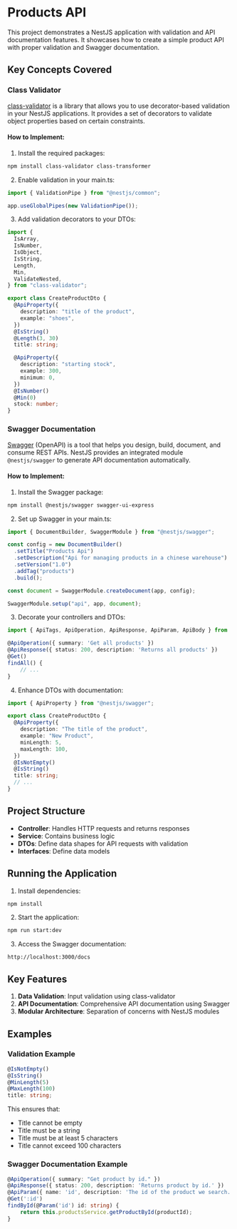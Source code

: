 # Products API

This project demonstrates a NestJS application with validation and API documentation features. It showcases how to create a simple product API with proper validation and Swagger documentation.

## Key Concepts Covered

### Class Validator

[class-validator](https://github.com/typestack/class-validator) is a library that allows you to use decorator-based validation in your NestJS applications. It provides a set of decorators to validate object properties based on certain constraints.

#### How to Implement:

1. Install the required packages:

```bash
npm install class-validator class-transformer
```

2. Enable validation in your main.ts:

```typescript
import { ValidationPipe } from "@nestjs/common";

app.useGlobalPipes(new ValidationPipe());
```

3. Add validation decorators to your DTOs:

```typescript
import {
  IsArray,
  IsNumber,
  IsObject,
  IsString,
  Length,
  Min,
  ValidateNested,
} from "class-validator";

export class CreateProductDto {
  @ApiProperty({
    description: "title of the product",
    example: "shoes",
  })
  @IsString()
  @Length(3, 30)
  title: string;

  @ApiProperty({
    description: "starting stock",
    example: 300,
    minimum: 0,
  })
  @IsNumber()
  @Min(0)
  stock: number;
}
```

### Swagger Documentation

[Swagger](https://swagger.io/) (OpenAPI) is a tool that helps you design, build, document, and consume REST APIs. NestJS provides an integrated module `@nestjs/swagger` to generate API documentation automatically.

#### How to Implement:

1. Install the Swagger package:

```bash
npm install @nestjs/swagger swagger-ui-express
```

2. Set up Swagger in your main.ts:

```typescript
import { DocumentBuilder, SwaggerModule } from "@nestjs/swagger";

const config = new DocumentBuilder()
  .setTitle("Products Api")
  .setDescription("Api for managing products in a chinese warehouse")
  .setVersion("1.0")
  .addTag("products")
  .build();

const document = SwaggerModule.createDocument(app, config);

SwaggerModule.setup("api", app, document);
```

3. Decorate your controllers and DTOs:

```typescript
import { ApiTags, ApiOperation, ApiResponse, ApiParam, ApiBody } from '@nestjs/swagger';

@ApiOperation({ summary: 'Get all products' })
@ApiResponse({ status: 200, description: 'Returns all products' })
@Get()
findAll() {
    // ...
}
```

4. Enhance DTOs with documentation:

```typescript
import { ApiProperty } from "@nestjs/swagger";

export class CreateProductDto {
  @ApiProperty({
    description: "The title of the product",
    example: "New Product",
    minLength: 5,
    maxLength: 100,
  })
  @IsNotEmpty()
  @IsString()
  title: string;
  // ...
}
```

## Project Structure

- **Controller**: Handles HTTP requests and returns responses
- **Service**: Contains business logic
- **DTOs**: Define data shapes for API requests with validation
- **Interfaces**: Define data models

## Running the Application

1. Install dependencies:

```bash
npm install
```

2. Start the application:

```bash
npm run start:dev
```

3. Access the Swagger documentation:

```
http://localhost:3000/docs
```

## Key Features

1. **Data Validation**: Input validation using class-validator
2. **API Documentation**: Comprehensive API documentation using Swagger
3. **Modular Architecture**: Separation of concerns with NestJS modules

## Examples

### Validation Example

```typescript
@IsNotEmpty()
@IsString()
@MinLength(5)
@MaxLength(100)
title: string;
```

This ensures that:

- Title cannot be empty
- Title must be a string
- Title must be at least 5 characters
- Title cannot exceed 100 characters

### Swagger Documentation Example

```typescript
@ApiOperation({ summary: "Get product by id." })
@ApiResponse({ status: 200, description: 'Returns product by id.' })
@ApiParam({ name: 'id', description: 'The id of the product we search.' })
@Get(':id')
findById(@Param('id') id: string) {
    return this.productsService.getProductById(productId);
}
```
